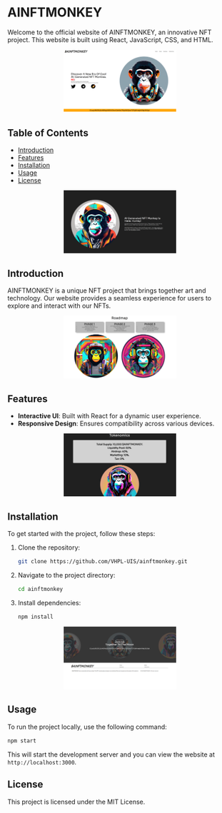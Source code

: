 # AINFTMONKEY

Welcome to the official website of AINFTMONKEY, an innovative NFT project. This website is built using React, JavaScript, CSS, and HTML.

<p align="center">
  <img src="src/assets/s1.png" alt="Image 1" width="50%" />
</p>

## Table of Contents
- [Introduction](#introduction)
- [Features](#features)
- [Installation](#installation)
- [Usage](#usage)
- [License](#license)

<p align="center">
  <img src="src/assets/s2.png" alt="Image 2" width="50%" />
</p>

## Introduction
AINFTMONKEY is a unique NFT project that brings together art and technology. Our website provides a seamless experience for users to explore and interact with our NFTs.

<p align="center">
  <img src="src/assets/s3.png" alt="Image 3" width="50%" />
</p>

## Features
- **Interactive UI**: Built with React for a dynamic user experience.
- **Responsive Design**: Ensures compatibility across various devices.

<p align="center">
  <img src="src/assets/s4.png" alt="Image 4" width="50%" />
</p>

## Installation
To get started with the project, follow these steps:

1. Clone the repository:
    ```bash
    git clone https://github.com/VHPL-UIS/ainftmonkey.git
    ```
2. Navigate to the project directory:
    ```bash
    cd ainftmonkey
    ```
3. Install dependencies:
    ```bash
    npm install
    ```

<p align="center">
  <img src="src/assets/s5.png" alt="Image 5" width="50%" />
</p>

## Usage
To run the project locally, use the following command:
```bash
npm start
```
This will start the development server and you can view the website at `http://localhost:3000`.

## License
This project is licensed under the MIT License.
